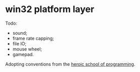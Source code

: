 # win32 platform layer
Todo:
- sound;
- frame rate capping;
- file IO;
- mouse wheel;
- gamepad.

Adopting conventions from the [heroic school of programming](https://handmade.network/).